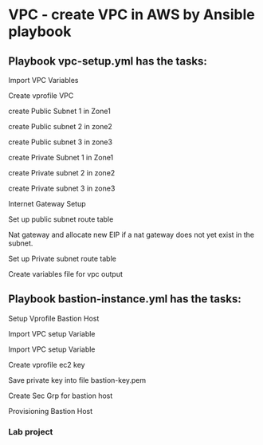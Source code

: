 # VPC - create VPC in AWS by Ansible playbook
## Playbook vpc-setup.yml has the tasks: 
 Import VPC Variables

 Create vprofile VPC
 
 create Public Subnet 1 in Zone1

 create Public subnet 2 in zone2
 
 create Public subnet 3 in zone3
 
 create Private Subnet 1 in Zone1
 
 create Private subnet 2 in zone2
 
 create Private subnet 3 in zone3
 
 Internet Gateway Setup
 
 Set up public subnet route table
 
 Nat gateway and allocate new EIP if a nat gateway does not yet exist in the subnet.		
 
 Set up Private subnet route table
 
 Create variables file for vpc output	
	
## Playbook bastion-instance.yml has the tasks:
 
 Setup Vprofile Bastion Host
 
 Import VPC setup Variable
 
 Import VPC setup Variable
 
 Create vprofile ec2 key
 
 Save private key into file bastion-key.pem
 
 Create Sec Grp for bastion host
 
 Provisioning Bastion Host		


### Lab project